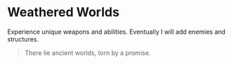 # Weathered Worlds

Experience unique weapons and abilities. Eventually I will add enemies and structures.

> There lie ancient worlds, torn by a promise.
